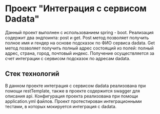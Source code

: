 # Проект "Интеграция с сервисом Dadata"

Данный проект выполнен с использованием spring - boot. Реализация содержит два эндпоинта: post и get.
Post метод позволяет получить полное имя и гендер на основе подсказок по ФИО сервиса dadata.
Get метод позволяет получить полный адрес состоящий из полей: полный адрес, страна, город, почтовый индекс. Получение осуществляется за счет интеграции с сервисом подсказок по адресам dadata.

## Стек технологий

В данном проекте интеграция с сервисом dadata реализована при помощи restTemplate, также в проекте содержится swagger для описания api.
Конфигурация проекта реализована при помощи application.yml файлов.
Проект протестирован интеграционными тестами, в которых мокируется интеграция с dadata.

